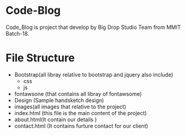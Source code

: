 # Code-Blog
Code_Blog is project that develop by Big Drop Studio Team from MMIT Batch-18.


# File Structure

  - Bootstrap(all libray relative to bootstrap and jquery also include)
    - css
    - js
  - fontawsone (that contains all libray of fontawsome)
  - Design (Sample handsketch design)
  - images(all images that relative to the project)
  - index.html (this file is the main content of the project)
  - about.html(It contain our details )
  - contact.html (It contains furture contact for our client)
